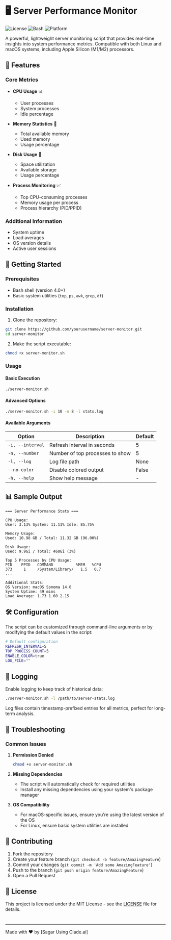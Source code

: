 # 🖥️ Server Performance Monitor

![License](https://img.shields.io/badge/license-MIT-blue.svg)
![Bash](https://img.shields.io/badge/bash-%23121011.svg?style=flat&logo=gnu-bash&logoColor=white)
![Platform](https://img.shields.io/badge/platform-Linux%20%7C%20macOS-lightgrey)

A powerful, lightweight server monitoring script that provides real-time insights into system performance metrics. Compatible with both Linux and macOS systems, including Apple Silicon (M1/M2) processors.

## 🌟 Features

### Core Metrics
- **CPU Usage** 📊
  - User processes
  - System processes
  - Idle percentage
  
- **Memory Statistics** 💾
  - Total available memory
  - Used memory
  - Usage percentage
  
- **Disk Usage** 💽
  - Space utilization
  - Available storage
  - Usage percentage

- **Process Monitoring** 📈
  - Top CPU-consuming processes
  - Memory usage per process
  - Process hierarchy (PID/PPID)

### Additional Information
- System uptime
- Load averages
- OS version details
- Active user sessions

## 🚀 Getting Started

### Prerequisites
- Bash shell (version 4.0+)
- Basic system utilities (`top`, `ps`, `awk`, `grep`, `df`)

### Installation

1. Clone the repository:
```bash
git clone https://github.com/yourusername/server-monitor.git
cd server-monitor
```

2. Make the script executable:
```bash
chmod +x server-monitor.sh
```

### Usage

#### Basic Execution
```bash
./server-monitor.sh
```

#### Advanced Options
```bash
./server-monitor.sh -i 10 -n 8 -l stats.log
```

#### Available Arguments
| Option | Description | Default |
|--------|-------------|---------|
| `-i, --interval` | Refresh interval in seconds | 5 |
| `-n, --number` | Number of top processes to show | 5 |
| `-l, --log` | Log file path | None |
| `--no-color` | Disable colored output | False |
| `-h, --help` | Show help message | - |

## 📊 Sample Output

```plaintext
=== Server Performance Stats ===

CPU Usage:
User: 3.13% System: 11.11% Idle: 85.75%

Memory Usage:
Used: 10.98 GB / Total: 11.32 GB (96.00%)

Disk Usage:
Used: 9.9Gi / Total: 460Gi (3%)

Top 5 Processes by CPU Usage:
PID    PPID   COMMAND          %MEM   %CPU
373     1     /System/Library/   1.5   0.7
...

Additional Stats:
OS Version: macOS Sonoma 14.0
System Uptime: 49 mins
Load Average: 1.73 1.60 2.15
```

## 🛠️ Configuration

The script can be customized through command-line arguments or by modifying the default values in the script:

```bash
# Default configuration
REFRESH_INTERVAL=5
TOP_PROCESS_COUNT=5
ENABLE_COLOR=true
LOG_FILE=""
```

## 📝 Logging

Enable logging to keep track of historical data:

```bash
./server-monitor.sh -l /path/to/server-stats.log
```

Log files contain timestamp-prefixed entries for all metrics, perfect for long-term analysis.

## 🔧 Troubleshooting

### Common Issues

1. **Permission Denied**
   ```bash
   chmod +x server-monitor.sh
   ```

2. **Missing Dependencies**
   - The script will automatically check for required utilities
   - Install any missing dependencies using your system's package manager

3. **OS Compatibility**
   - For macOS-specific issues, ensure you're using the latest version of the OS
   - For Linux, ensure basic system utilities are installed

## 🤝 Contributing

1. Fork the repository
2. Create your feature branch (`git checkout -b feature/AmazingFeature`)
3. Commit your changes (`git commit -m 'Add some AmazingFeature'`)
4. Push to the branch (`git push origin feature/AmazingFeature`)
5. Open a Pull Request

## 📃 License

This project is licensed under the MIT License - see the [LICENSE](LICENSE) file for details.

#

---
Made with ❤️ by [Sagar Using Clade.ai]
